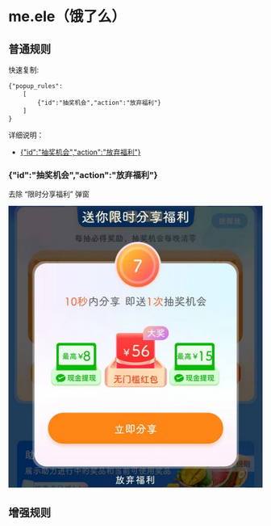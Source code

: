 # me.ele（饿了么）

## 普通规则

快速复制:
```
{"popup_rules":
    [
        {"id":"抽奖机会","action":"放弃福利"}
    ]
}
```
详细说明：
- [{"id":"抽奖机会","action":"放弃福利"}](#id抽奖机会action放弃福利)

### {"id":"抽奖机会","action":"放弃福利"}
去除 “限时分享福利” 弹窗

![](./assets/分享福利弹窗.jpg)

## 增强规则
